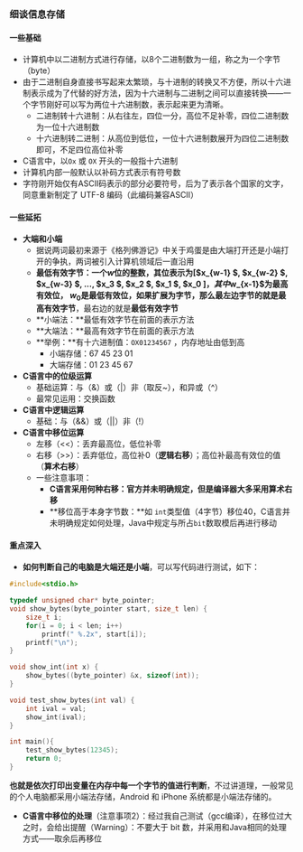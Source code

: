### 细谈信息存储

#### 一些基础

- 计算机中以二进制方式进行存储，以8个二进制数为一组，称之为一个字节（byte）
- 由于二进制自身直接书写起来太繁琐，与十进制的转换又不方便，所以十六进制表示成为了代替的好方法，因为十六进制与二进制之间可以直接转换——一个字节刚好可以写为两位十六进制数，表示起来更为清晰。
  - 二进制转十六进制：从右往左，四位一分，高位不足补零，四位二进制数为一位十六进制数
  - 十六进制转二进制：从高位到低位，一位十六进制数展开为四位二进制数即可，不足四位高位补零
- C语言中，以`Ox` 或 `OX` 开头的一般指十六进制
- 计算机内部一般默认以补码方式表示有符号数
- 字符刚开始仅有ASCII码表示的部分必要符号，后为了表示各个国家的文字，同意重新制定了 UTF-8 编码（此编码兼容ASCII）

#### 一些延拓

- **大端和小端**
  - 据说两词最初来源于《格列佛游记》中关于鸡蛋是由大端打开还是小端打开的争执，两词被引入计算机领域后一直沿用
  - **最低有效字节：**一个$w$位的整数，其位表示为[$x_{w-1} $, $x_{w-2} $, $x_{w-3} $, ..., $x_3 $, $x_2 $, $x_1 $, $x_0 $]，其中$w_{x-1}$为最高有效位， $w_0$是最低有效位，如果扩展为字节，那么最左边字节的就是**最高有效字节**，最右边的就是**最低有效字节**
  - **小端法：**最低有效字节在前面的表示方法
  - **大端法：**最高有效字节在前面的表示方法
  - **举例：**有十六进制值：`OX01234567` ，内存地址由低到高
    - 小端存储：67 45 23 01
    - 大端存储：01 23 45 67
- **C语言中的位级运算**
  - 基础运算：与（&）或（|）非（取反~），和异或（^）
  - 最常见运用：交换函数
- **C语言中逻辑运算** 
  - 基础：与（&&）或（||）非（!）
- **C语言中移位运算**
  - 左移（<<）：丢弃最高位，低位补零
  - 右移（>>）：丢弃低位，高位补0（**逻辑右移**）；高位补最高有效位的值（**算术右移**）
  - 一些注意事项：
    - **C语言采用何种右移：**官方并未明确规定，但是编译器大多采用**算术右移**
    - **移位高于本身字节数：**如 `int`类型值（4字节）移位40，C语言并未明确规定如何处理，Java中规定与所占`bit`数取模后再进行移动

#### 重点深入

- **如何判断自己的电脑是大端还是小端**，可以写代码进行测试，如下：

```c
#include<stdio.h>

typedef unsigned char* byte_pointer;
void show_bytes(byte_pointer start, size_t len) {
    size_t i;
    for(i = 0; i < len; i++)
        printf(" %.2x", start[i]);
    printf("\n");
}

void show_int(int x) {
    show_bytes((byte_pointer) &x, sizeof(int));
}

void test_show_bytes(int val) {
    int ival = val;
 	show_int(ival);
}

int main(){
    test_show_bytes(12345);
    return 0;
}
```

**也就是依次打印出变量在内存中每一个字节的值进行判断**，不过讲道理，一般常见的个人电脑都采用小端法存储，Android 和 iPhone 系统都是小端法存储的。

- **C语言中移位的处理**（注意事项2）：经过我自己测试（gcc编译），在移位过大之时，会给出提醒（Warning）：不要大于 bit 数，并采用和Java相同的处理方式——取余后再移位